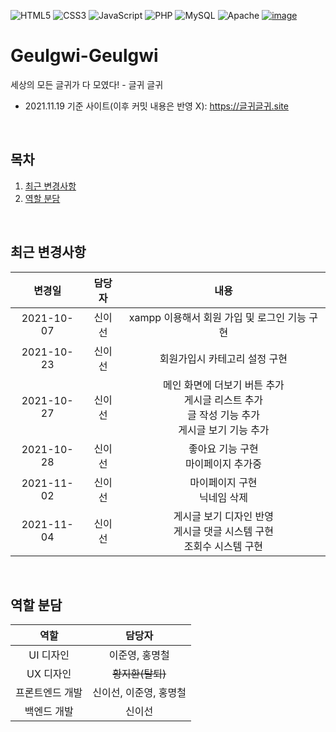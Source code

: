 ![HTML5](https://img.shields.io/badge/html5-%23E34F26.svg?style=for-the-badge&logo=html5&logoColor=white)
![CSS3](https://img.shields.io/badge/css3-%231572B6.svg?style=for-the-badge&logo=css3&logoColor=white)
![JavaScript](https://img.shields.io/badge/javascript-%23323330.svg?style=for-the-badge&logo=javascript&logoColor=%23F7DF1E)
![PHP](https://img.shields.io/badge/PHP-%23777BB4.svg?style=for-the-badge&logo=PHP&logoColor=white)
![MySQL](https://img.shields.io/badge/MySQL-%234479A1.svg?style=for-the-badge&logo=MySQL&logoColor=white)
![Apache](https://img.shields.io/badge/Apache-%23D2212B.svg?style=for-the-badge&logo=Apache&logoColor=white)
[![image](https://user-images.githubusercontent.com/43088187/139226261-49531578-6dd0-4fe5-bbbb-f723688002bd.png)](https://github.com/sweat-web-2021/Geulgwi-Geulgwi)

# Geulgwi-Geulgwi
세상의 모든 글귀가 다 모였다! - 글귀 글귀
+ 2021.11.19 기준 사이트(이후 커밋 내용은 반영 X): https://글귀글귀.site

<br>

## 목차
1. [최근 변경사항](#최근-변경사항)
2. [역할 분담](#역할-분담)

<br>

## 최근 변경사항
|변경일|담당자|내용|
|:---:|:---:|:---:|
|2021-10-07|신이선|xampp 이용해서 회원 가입 및 로그인 기능 구현|
|2021-10-23|신이선|회원가입시 카테고리 설정 구현|
|2021-10-27|신이선|메인 화면에 더보기 버튼 추가<br>게시글 리스트 추가<br>글 작성 기능 추가<br>게시글 보기 기능 추가|
|2021-10-28|신이선|좋아요 기능 구현<br>마이페이지 추가중|
|2021-11-02|신이선|마이페이지 구현<br>닉네임 삭제|
|2021-11-04|신이선|게시글 보기 디자인 반영<br>게시글 댓글 시스템 구현<br>조회수 시스템 구현|

<br>

## 역할 분담
|역할|담당자|
|:---:|:---:|
|UI 디자인|이준영, 홍명철|
|UX 디자인|~~황지환(탈퇴)~~|
|프론트엔드 개발|신이선, 이준영, 홍명철|
|백엔드 개발|신이선|
